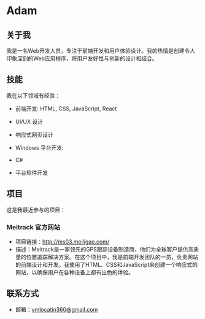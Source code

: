 # Adam




## 关于我
我是一名Web开发人员，专注于前端开发和用户体验设计。我的热情是创建令人印象深刻的Web应用程序，将用户友好性与创新的设计相结合。

## 技能
我在以下领域有经验：

- 前端开发: HTML, CSS, JavaScript, React
- UI/UX 设计
- 响应式网页设计

- Windows 平台开发:
- C#
- 平台软件开发

## 项目
这是我最近参与的项目：

### Meitrack 官方网站
- 项目链接：http://ms03.meiligao.com/
- 描述：Meitrack是一家领先的GPS跟踪设备制造商，他们为全球客户提供高质量的位置追踪解决方案。在这个项目中，我是前端开发团队的一员，负责网站的前端设计和开发。我使用了HTML、CSS和JavaScript来创建一个响应式的网站，以确保用户在各种设备上都有出色的体验。

## 联系方式
- 邮箱：vmlocatin360@gmail.com

